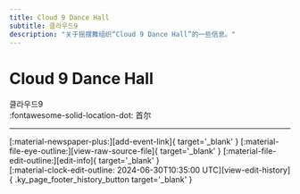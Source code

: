 ```yaml
---
title: Cloud 9 Dance Hall
subtitle: 클라우드9
description: "关于摇摆舞组织“Cloud 9 Dance Hall”的一些信息。"
---
```


# Cloud 9 Dance Hall

클라우드9  
:fontawesome-solid-location-dot: 首尔  


---

<div class="ky_page_footer" markdown>
<div class="ky_page_footer_trailing" markdown="span">
[:material-newspaper-plus:][add-event-link]{ target='_blank' }
[:material-file-eye-outline:][view-raw-source-file]{ target='_blank' }
[:material-file-edit-outline:][edit-info]{ target='_blank' }
</div>
<div class="ky_page_footer_leading" markdown="span">
[:material-clock-edit-outline: 2024-06-30T10:35:00 UTC][view-edit-history]{ .ky_page_footer_history_button target='_blank' }
</div>
</div>

[add-event-link]: https://github.com/swingdance/events/issues/new?assignees=&labels=add+event&projects=&template=02-add_entity.yml&title=%5Bko_KR%5D%20%3CName%3E&region=ko_KR&province=Seoul&city=Seoul&org_id=cloud-9-dance-hall "添加活动"
[view-raw-source-file]: https://github.com/swingdance/orgs/blob/main/ko_KR/cloud-9-dance-hall.json "查看原始源文件"
[edit-info]: https://github.com/swingdance/orgs/issues/new?assignees=&labels=update+org&projects=&template=03-update_entity.yml&title=%5Bko_KR%5D%20Cloud%209%20Dance%20Hall&region=ko_KR&id=cloud-9-dance-hall&name=Cloud%209%20Dance%20Hall "编辑信息"

[view-edit-history]: https://github.com/swingdance/orgs/commits/main/ko_KR/cloud-9-dance-hall.json "查看编辑历史"
